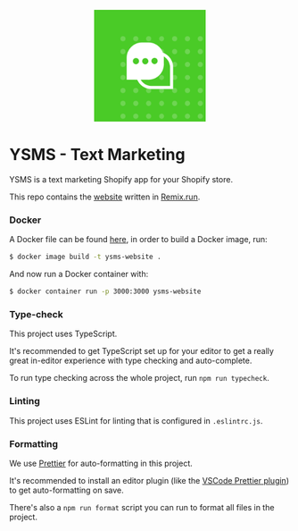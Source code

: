 
<p align="center">
<img src="./public/ysms-featured-image.png" alt="YSMS" width="200px" >
</p>


# YSMS - Text Marketing

YSMS is a text marketing Shopify app for your Shopify store.

This repo contains the [website](ysms.me) written in [Remix.run](https://remix.run).

### Docker

A Docker file can be found [here](./Dockerfile), in order to build a Docker image, run:

```sh
$ docker image build -t ysms-website .
```

And now run a Docker container with:

```sh
$ docker container run -p 3000:3000 ysms-website
```

### Type-check

This project uses TypeScript.

It's recommended to get TypeScript set up for your editor to get a really great in-editor experience with type checking and auto-complete.

To run type checking across the whole project, run `npm run typecheck`.

### Linting

This project uses ESLint for linting that is configured in `.eslintrc.js`.

### Formatting

We use [Prettier](https://prettier.io/) for auto-formatting in this project.

It's recommended to install an editor plugin (like the [VSCode Prettier plugin](https://marketplace.visualstudio.com/items?itemName=esbenp.prettier-vscode)) to get auto-formatting on save.

There's also a `npm run format` script you can run to format all files in the project.